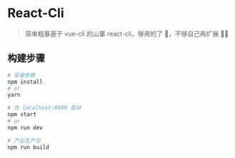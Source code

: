 # React-Cli

> 简单粗暴基于 vue-cli 的山寨 react-cli，够用的了 🌚，不够自己再扩展 🤷‍♂️

## 构建步骤

``` bash
# 安装依赖
npm install
# or
yarn

# 在 localhost:8089 启动
npm start
# or
npm run dev

# 产出生产包
npm run build
```